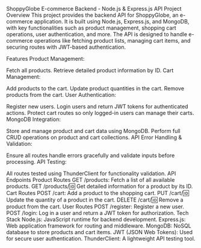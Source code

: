 ShoppyGlobe E-commerce Backend - Node.js & Express.js API
Project Overview
This project provides the backend API for ShoppyGlobe, an e-commerce application. It is built using Node.js, Express.js, and MongoDB, with key functionalities such as product management, shopping cart operations, user authentication, and more. The API is designed to handle e-commerce operations like fetching product lists, managing cart items, and securing routes with JWT-based authentication.

Features
Product Management:

Fetch all products.
Retrieve detailed product information by ID.
Cart Management:

Add products to the cart.
Update product quantities in the cart.
Remove products from the cart.
User Authentication:

Register new users.
Login users and return JWT tokens for authenticated actions.
Protect cart routes so only logged-in users can manage their carts.
MongoDB Integration:

Store and manage product and cart data using MongoDB.
Perform full CRUD operations on product and cart collections.
API Error Handling & Validation:

Ensure all routes handle errors gracefully and validate inputs before processing.
API Testing:

All routes tested using ThunderClient for functionality validation.
API Endpoints
Product Routes
GET /products: Fetch a list of all available products.
GET /products/:id: Get detailed information for a product by its ID.
Cart Routes
POST /cart: Add a product to the shopping cart.
PUT /cart/:id: Update the quantity of a product in the cart.
DELETE /cart/:id: Remove a product from the cart.
User Routes
POST /register: Register a new user.
POST /login: Log in a user and return a JWT token for authorization.
Tech Stack
Node.js: JavaScript runtime for backend development.
Express.js: Web application framework for routing and middleware.
MongoDB: NoSQL database to store products and cart items.
JWT (JSON Web Tokens): Used for secure user authentication.
ThunderClient: A lightweight API testing tool.
